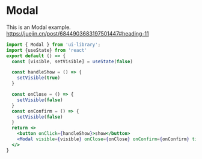 # Modal

This is an Modal example. <https://juejin.cn/post/6844903683197501447#heading-11>

```jsx
import { Modal } from 'ui-library';
import {useState} from 'react'
export default () => {
  const [visible, setVisible] = useState(false)

  const handleShow = () => {
    setVisible(true)
  }

  const onClose = () => {
    setVisible(false)
  }
  const onConfirm = () => {
    setVisible(false)
  }
  return <>
    <button onClick={handleShow}>show</button>
    <Modal visible={visible} onClose={onClose} onConfirm={onConfirm} title="title" content="content"/>
  </>
}
```
